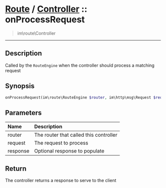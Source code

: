# [Route](route.md) / [Controller](route-Controller.md) :: onProcessRequest
 > im\route\Controller
____

## Description
Called by the `RouteEngine` when the controller should process a matching request

## Synopsis
```php
onProcessRequest(im\route\RouteEngine $router, im\http\msg\Request $request, null|im\http\msg\Response $response = NULL): im\http\msg\Response
```

## Parameters
| Name | Description |
| :--- | :---------- |
| router | The router that called this controller |
| request | The request to process |
| response | Optional response to populate |

## Return
The controller returns a response to serve to the client
